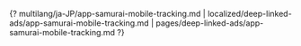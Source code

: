 {? multilang/ja-JP/app-samurai-mobile-tracking.md | localized/deep-linked-ads/app-samurai-mobile-tracking.md | pages/deep-linked-ads/app-samurai-mobile-tracking.md ?}
